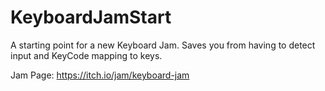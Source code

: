 # KeyboardJamStart
A starting point for a new Keyboard Jam. Saves you from having to detect input and KeyCode mapping to keys.

Jam Page: https://itch.io/jam/keyboard-jam
